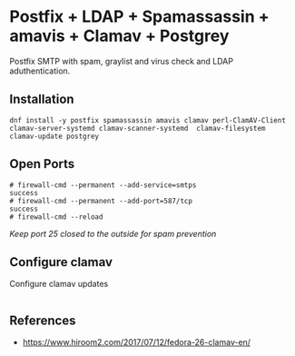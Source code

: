 # Postfix + LDAP + Spamassassin + amavis + Clamav + Postgrey

Postfix SMTP with spam, graylist and virus check and LDAP aduthentication.

## Installation

```
dnf install -y postfix spamassassin amavis clamav perl-ClamAV-Client clamav-server-systemd clamav-scanner-systemd  clamav-filesystem clamav-update postgrey
```

## Open Ports

```
# firewall-cmd --permanent --add-service=smtps
success
# firewall-cmd --permanent --add-port=587/tcp
success
# firewall-cmd --reload
```

*Keep port 25 closed to the outside for spam prevention*

## Configure clamav

Configure clamav updates
```

```


## References
* https://www.hiroom2.com/2017/07/12/fedora-26-clamav-en/
